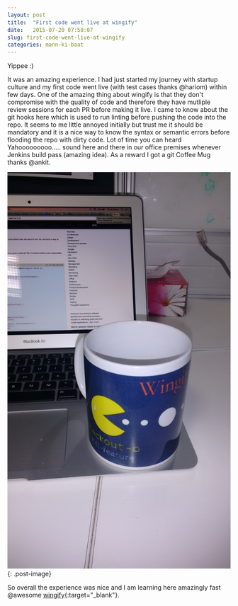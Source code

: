 ```yaml
---
layout: post
title:  "First code went live at wingify"
date:   2015-07-20 07:58:07
slug: first-code-went-live-at-wingify
categories: mann-ki-baat
---
```

Yippee :)

It was an amazing experience. I had just started my journey with startup culture and my first code went live (with test cases thanks @hariom) within few days. One of the amazing thing about wingify is that they don't compromise with the quality of code and therefore they have mutliple review sessions for each PR before making it live. I came to know about the git hooks here which is used to run linting before pushing the code into the repo. It seems to me little annoyed initially but trust me it should be mandatory and it is a nice way to know the syntax or semantic errors before flooding the repo with dirty code. Lot of time you can heard Yahooooooooo..... sound here and there in our office premises whenever Jenkins build pass (amazing idea). As a reward I got a git Coffee Mug thanks @ankit.

![Cup @ wingify](/assets/images/posts/cup.jpg "My first Cup :P"){: .post-image}

So overall the experience was nice and I am learning here amazingly fast @awesome [wingify][wingify]{:target="_blank"}.

[wingify]: http://wingify.com/